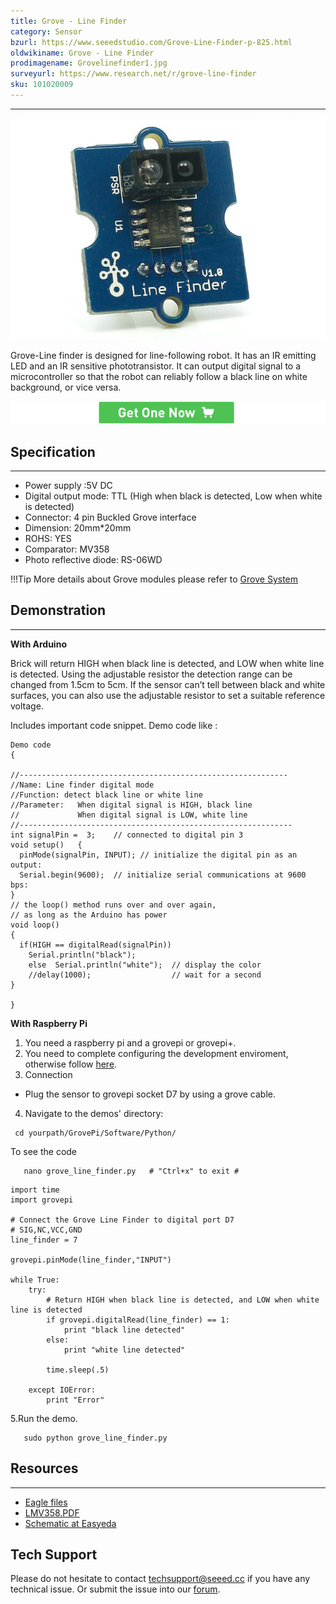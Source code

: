 ```yaml
---
title: Grove - Line Finder
category: Sensor
bzurl: https://www.seeedstudio.com/Grove-Line-Finder-p-825.html
oldwikiname: Grove - Line Finder
prodimagename: Grovelinefinder1.jpg
surveyurl: https://www.research.net/r/grove-line-finder
sku: 101020009
---
```


---
![](https://github.com/SeeedDocument/Grove_Line_Finder/raw/master/images/Grovelinefinder1.jpg)

Grove-Line finder is designed for line-following robot. It has an IR emitting LED and an IR sensitive phototransistor. It can output digital signal to a microcontroller so that the robot can reliably follow a black line on white background, or vice versa.

[![](https://github.com/SeeedDocument/Grove_Line_Finder/raw/master/images/300px-Get_One_Now_Banner.png)](https://www.seeedstudio.com/Grove-Line-Finder-v1.1-p-2712.html)

## Specification
---
- Power supply :5V DC
- Digital output mode: TTL (High when black is detected, Low when white is detected)
- Connector: 4 pin Buckled Grove interface
- Dimension: 20mm*20mm
- ROHS: YES
- Comparator: MV358
- Photo reflective diode: RS-06WD

!!!Tip
    More details about Grove modules please refer to [Grove System](http://wiki.seeed.cc/Grove_System/)

## Demonstration
---
**With Arduino**

Brick will return HIGH when black line is detected, and LOW when white line is detected. Using the adjustable resistor the detection range can be changed from 1.5cm to 5cm. If the sensor can’t tell between black and white surfaces, you can also use the adjustable resistor to set a suitable reference voltage.

Includes important code snippet. Demo code like :

```
Demo code
{

//------------------------------------------------------------
//Name: Line finder digital mode
//Function: detect black line or white line
//Parameter:   When digital signal is HIGH, black line
//             When digital signal is LOW, white line
//-------------------------------------------------------------
int signalPin =  3;    // connected to digital pin 3
void setup()   {
  pinMode(signalPin, INPUT); // initialize the digital pin as an output:
  Serial.begin(9600);  // initialize serial communications at 9600 bps:
}
// the loop() method runs over and over again,
// as long as the Arduino has power
void loop()
{
  if(HIGH == digitalRead(signalPin))
    Serial.println("black");
    else  Serial.println("white");  // display the color
  	//delay(1000);                  // wait for a second
}

}
```

**With Raspberry Pi**

1. You need a raspberry pi and a grovepi or grovepi+.
2. You need to complete configuring the development enviroment, otherwise follow [here](http://wiki.seeedstudio.com/wiki/GrovePi+#Introducing_the_GrovePi.2B).
3. Connection
  - Plug the sensor to grovepi socket D7 by using a grove cable.

4. Navigate to the demos' directory:

```
 cd yourpath/GrovePi/Software/Python/
```

To see the code

```
   nano grove_line_finder.py   # "Ctrl+x" to exit #
```
```
import time
import grovepi

# Connect the Grove Line Finder to digital port D7
# SIG,NC,VCC,GND
line_finder = 7

grovepi.pinMode(line_finder,"INPUT")

while True:
    try:
        # Return HIGH when black line is detected, and LOW when white line is detected
        if grovepi.digitalRead(line_finder) == 1:
            print "black line detected"
        else:
            print "white line detected"

        time.sleep(.5)

    except IOError:
        print "Error"
```

5.Run the demo.

```
   sudo python grove_line_finder.py
```

## Resources
---
- [Eagle files](https://github.com/SeeedDocument/Grove_Line_Finder/raw/master/res/202000970_Grove%20-%20Line%20Finder%20v1.0_eagle%20files.zip)
- [LMV358.PDF](https://github.com/SeeedDocument/Grove_Line_Finder/raw/master/res/Lmv358.pdf)
- [Schematic at Easyeda](https://easyeda.com/Seeed/Grove_Line_Finder_v1_1-dfc99c72325e41ff93a451882fd2e143)

## Tech Support
Please do not hesitate to contact [techsupport@seeed.cc](techsupport@seeed.cc) if you have any technical issue. Or submit the issue into our [forum](http://seeedstudio.com/forum/). 